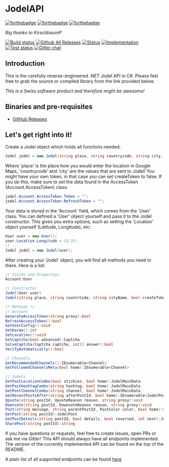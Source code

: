 # JodelAPI
[![forthebadge](http://forthebadge.com/images/badges/built-with-swag.svg)](http://forthebadge.com)
[![forthebadge](http://forthebadge.com/images/badges/gluten-free.svg)](http://forthebadge.com)
[![forthebadge](http://forthebadge.com/images/badges/certified-snoop-lion.svg)](http://forthebadge.com)

*Big thanks to KirschbaumP*

[![Build status](https://ci.appveyor.com/api/projects/status/2dx3f591ubmp978t?svg=true)](https://ci.appveyor.com/project/ioncodes/jodelapi)
[![Github All Releases](https://img.shields.io/github/downloads/ioncodes/JodelAPI/total.svg)](https://github.com/ioncodes/JodelAPI/releases)
[![Status](https://img.shields.io/badge/api-working-brightgreen.svg)]()
[![Implementation](https://img.shields.io/badge/api--version-4.41.0-brightgreen.svg)]()
[![Test status](http://teststatusbadge.azurewebsites.net/api/status/ioncodes/jodelapi)](https://ci.appveyor.com/project/ioncodes/jodelapi)
[![Gitter chat](https://badges.gitter.im/ioncodes/JodelAPI.svg)](https://gitter.im/JodelAPI/Lobby?utm_source=share-link&utm_medium=link&utm_campaign=share-link)

## Introduction

This is the carefully reverse-engineered .NET Jodel API in C#. Please feel free to grab the source or compiled library from the link provided below.

*This is a Swiss software product and therefore might be awesome!*

## Binaries and pre-requisites
* [GitHub Releases](https://github.com/ioncodes/JodelAPI/releases)

## Let's get right into it!
Create a Jodel object which holds all functions needed:
```cs
Jodel jodel = new Jodel(string place, string countrycode, string city, bool createToken = true);
```
Where 'place' is the place how you would enter the location in Google Maps, 'countrycode' and 'city' are the values that are sent to Jodel! You might have your own token, in that case you can set createToken to false. If you do this, make sure to set the data found in the AccessToken (Account.AccessToken) class:
```cs
jodel.Account.AccessToken.Token = "";
jodel.Account.AccessToken.RefreshToken = "";
```

Your data is stored in the 'Account' field, which comes from the 'User' class. You can defined a 'User' object yourself and pass it to the Jodel constructor. This gives you extra options, such as setting the 'Location' object yourself (Latitude, Longitude), etc:
```cs
User user = new User();
user.Location.Longitude = 13.37;
// ...
Jodel jodel = new Jodel(user);
```

After creating your 'Jodel' object, you will find all methods you need in there. Here is a list:
```cs
// Fields and Properties
Account:User

// Constructor
Jodel(User user)
Jodel(string place, string countrCode, string cityName, bool createToken)

/* Methods */
// Account
GenerateAccessToken(string proxy):bool
RefreshAccessToken():bool
GetUserConfig():void
GetKarma():int
SetLocation():void
GetCaptcha(bool advanced):Captcha
SolveCaptcha(Captcha captcha, int[] answer):bool
VerifyAutomatically():bool

// Channels
GetRecommendedChannels():IEnumerable<Channel>
GetFollowedChannelsMeta(bool home):IEnumerable<Channel>

// Jodels
GetPostLocationCombo(bool stickies, bool home):JodelMainData
GetPostHashtagCombo(string hashtag, bool home):JodelMainData
GetPostChannelCombo(string channel, bool home):JodelMainData
GetRecentPostsAfter(string afterPostId, bool home):IEnumerable<JodelPost>
Upvote(string postId, UpvoteReason reason, string proxy):void
Downvote(string postId, DownvoteReason reason, string proxy):void
Post(string message, string parentPostId, PostColor color, bool home):string
GetPost(string postId):JodelPost
GetPostDetails(string postId, bool details, bool reversed, int next):JodelPost
SharePost(string postId):string
```

If you have questions or requests, feel free to create issues, open PRs or ask me via Gitter!
This API should always have all endpoints implemented. The version of the currently implemented API can be found on the top of the README.

A plain list of all supported endpoints can be found [here](https://github.com/ioncodes/JodelAPI/blob/master/JodelAPI/JodelAPI/Internal/Links.cs)
